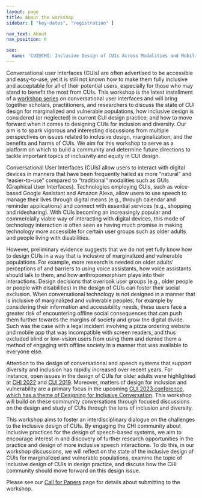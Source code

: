 ```yaml
---
layout: page
title: About the workshop
sidebar: [ "key-dates", "registration" ]

nav_text: About
nav_position: 0

seo:
  name: 'CUI@CHI: Inclusive Design of CUIs Across Modalities and Mobilities'
---
```


Conversational user interfaces (CUIs) are often advertised to be accessible and easy-to-use, yet it is still not known how to make them fully inclusive and acceptable for all of their potential users, especially for those who may stand to benefit the most from CUIs. This workshop is the latest installment of a [workshop series](https://www.conversationaluserinterfaces.org/sc/workshops/) on conversational user interfaces and will bring together scholars, practitioners, and researchers to discuss the state of CUI design for marginalized and vulnerable populations, how inclusive design is considered (or neglected) in current CUI design practice, and how to move forward when it comes to designing CUIs for inclusion and diversity. Our aim is to spark vigorous and interesting discussions from multiple perspectives on issues related to inclusive design, marginalization, and the benefits and harms of CUIs. We aim for this workshop to serve as a platform on which to build a community and determine future directions to tackle important topics of inclusivity and equity in CUI design.

Conversational User Interfaces (CUIs) allow users to interact with digital devices in manners that have been frequently hailed as more “natural” and “easier-to-use” compared to “traditional” modalities such as GUIs (Graphical User Interfaces). Technologies employing CUIs, such as voice-based Google Assistant and Amazon Alexa, allow users to use speech to manage their lives through digital means (e.g., through calendar and reminder applications) and connect with essential services (e.g., shopping and ridesharing). With CUIs becoming an increasingly popular and commercially viable way of interacting with digital devices, this mode of technology interaction is often seen as having much promise in making technology more accessible for certain user groups such as older adults and people living with disabilities.

However, preliminary evidence suggests that we do not yet fully know how to design CUIs in a way that is inclusive of marginalized and vulnerable populations. For example, more research is needed on older adults’ perceptions of and barriers to using voice assistants, how voice assistants should talk to them, and how anthropomorphism plays into their interactions. Design decisions that overlook user groups (e.g., older people or people with disabilities) in the design of CUIs can foster their social exclusion. When conversational technology is not designed in a manner that is inclusive of marginalized and vulnerable peoples, for example by considering their information and accessibility needs, these users face a greater risk of encountering offline social consequences that can push them further towards the margins of society and grow the digital divide. Such was the case with a legal incident involving a pizza ordering website and mobile app that was incompatible with screen readers, and thus excluded blind or low-vision users from using them and denied them a method of engaging with offline society in a manner that was available to everyone else.

Attention to the design of conversational and speech systems that support diversity and inclusion has rapidly increased over recent years. For instance, open issues in the design of CUIs for older adults were highlighted at [CHI 2022](https://dl.acm.org/doi/abs/10.1145/3491101.3516508) and [CUI 2019](https://dl.acm.org/doi/abs/10.1145/3342775.3342803). Moreover, matters of design for inclusion and vulnerability are a primary focus in the upcoming [CUI 2023 conference, which has a theme of Designing for Inclusive Conversation](https://www.conversationaluserinterfaces.org/2023/). This workshop will build on these community conversations through focused discussions on the design and study of CUIs through the lens of inclusion and diversity.

This workshop aims to foster an interdisciplinary dialogue on the challenges to the inclusive design of CUIs. By engaging the CHI community about inclusive practices for the design of speech-based systems, we aim to encourage interest in and discovery of further research opportunities in the practice and design of more inclusive speech interactions. To do this, in our workshop discussions, we will reflect on the state of the inclusive design of CUIs for marginalized and vulnerable populations, examine the topic of inclusive design of CUIs in design practice, and discuss how the CHI community should move forward on this design issue.

Please see our [Call for Papers](https://www.conversationaluserinterfaces.org/workshops/CHI2023/call-for-papers.html) page for details about submitting to the workshop.
